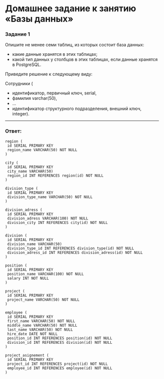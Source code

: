 # Домашнее задание к занятию «Базы данных»
### Задание 1

Опишите не менее семи таблиц, из которых состоит база данных:

- какие данные хранятся в этих таблицах;
- какой тип данных у столбцов в этих таблицах, если данные хранятся в PostgreSQL.

Приведите решение к следующему виду:

Сотрудники (

- идентификатор, первичный ключ, serial,
- фамилия varchar(50),
- ...
- идентификатор структурного подразделения, внешний ключ, integer).

---

### Ответ:

```shell script
region (
 id SERIAL PRIMARY KEY
 region_name VARCHAR(50) NOT NULL 
)

city (
 id SERIAL PRIMARY KEY
 city_name VARCHAR(50)
 region_id INT REFERENCES region(id) NOT NULL 
)

division_type (
 id SERIAL PRIMARY KEY
 division_type_name VARCHAR(50) NOT NULL
)

division_adress (
 id SERIAL PRIMARY KEY
 division_adress VARCHAR(100) NOT NULL
 division_city INT REFERENCES city(id) NOT NULL
)

division (
 id SERIAL PRIMARY KEY
 division_name VARCHAR(50)
 division_type_id INT REFERENCES division_type(id) NOT NULL
 division_adress_id INT REFERENCES division_adress(id) NOT NULL 
)

position (
 id SERIAL PRIMARY KEY
 position_name VARCHAR(100) NOT NULL
 salary INT NOT NULL
)

project (
 id SERIAL PRIMARY KEY
 project_name VARCHAR(50) NOT NULL
)

employee (
 id SERIAL PRIMARY KEY
 first_name VARCHAR(50) NOT NULL
 middle_name VARCHAR(50) NOT NULL
 last_name VARCHAR(50) NOT NULL
 hire_date DATE NOT NULL
 position_id INT REFERENCES position(id) NOT NULL
 division_id INT REFERENCES division(id) NOT NULL
)

project_asignement (
 id SERIAL PRIMARY KEY
 project_id INT REFERENCES project(id) NOT NULL 
 employee_id INT REFERENCES employee(id) NOT NULL 
)
```
